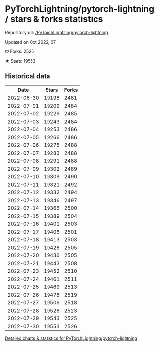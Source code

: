 # PyTorchLightning/pytorch-lightning / stars & forks statistics

Repository url: [/PyTorchLightning/pytorch-lightning](https://github.com/PyTorchLightning/pytorch-lightning)

Updated on Oct 2022, 07

☋ Forks: 2526

★ Stars: 19553

## Historical data
| Date | Stars | Forks |
|------|-------|-------|
| 2022-06-30 | 19198 | 2481 | 
| 2022-07-01 | 19209 | 2484 | 
| 2022-07-02 | 19229 | 2485 | 
| 2022-07-03 | 19243 | 2484 | 
| 2022-07-04 | 19253 | 2486 | 
| 2022-07-05 | 19266 | 2486 | 
| 2022-07-06 | 19275 | 2488 | 
| 2022-07-07 | 19283 | 2488 | 
| 2022-07-08 | 19291 | 2488 | 
| 2022-07-09 | 19302 | 2489 | 
| 2022-07-10 | 19309 | 2490 | 
| 2022-07-11 | 19321 | 2492 | 
| 2022-07-12 | 19332 | 2494 | 
| 2022-07-13 | 19346 | 2497 | 
| 2022-07-14 | 19366 | 2500 | 
| 2022-07-15 | 19389 | 2504 | 
| 2022-07-16 | 19401 | 2503 | 
| 2022-07-17 | 19406 | 2501 | 
| 2022-07-18 | 19413 | 2503 | 
| 2022-07-19 | 19426 | 2505 | 
| 2022-07-20 | 19436 | 2505 | 
| 2022-07-21 | 19443 | 2508 | 
| 2022-07-23 | 19452 | 2510 | 
| 2022-07-24 | 19461 | 2511 | 
| 2022-07-25 | 19469 | 2513 | 
| 2022-07-26 | 19478 | 2519 | 
| 2022-07-27 | 19506 | 2518 | 
| 2022-07-28 | 19526 | 2523 | 
| 2022-07-29 | 19543 | 2525 | 
| 2022-07-30 | 19553 | 2526 | 


[Detailed charts & statistics for PyTorchLightning/pytorch-lightning](https://reviewgithub.com/rep/PyTorchLightning/pytorch-lightning)
